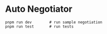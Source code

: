 # Auto Negotiator

```
pnpm run dev        # run sample negotiation
pnpm run test       # run tests
```

